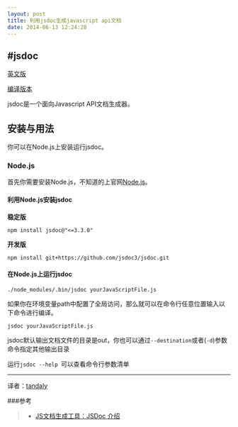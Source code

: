 ```yaml
---
layout: post
title: 利用jsdoc生成javascript api文档
date: 2014-06-13 12:24:28 
---
```


#jsdoc 
---

[英文版](https://github.com/jsdoc3/jsdoc)

[编译版本](http://travis-ci.org/jsdoc3/jsdoc)

jsdoc是一个面向Javascript API文档生成器。

## 安装与用法
你可以在Node.js上安装运行jsdoc。

### Node.js
首先你需要安装Node.js，不知道的上官网[Node.js](http://nodejs.org/)。

#### 利用Node.js安装jsdoc
**稳定版**

```
npm install jsdoc@"<=3.3.0"
```

**开发版**

```
npm install git+https://github.com/jsdoc3/jsdoc.git
```

#### 在Node.js上运行jsdoc

```
./node_modules/.bin/jsdoc yourJavaScriptFile.js
```

如果你在环境变量path中配置了全局访问，那么就可以在命令行任意位置输入以下命令进行编译。

```
jsdoc yourJavaScriptFile.js
```

jsdoc默认输出文档文件的目录是out，你也可以通过```--destination```或者(```-d```)参数命令指定其他输出目录

运行```jsdoc --help ```可以查看命令行参数清单


---
译者：[tandaly](http://tandaly.github.com)


###参考
>* [JS文档生成工具：JSDoc 介绍](http://jianshu.io/p/6c49e2a0cebe)

